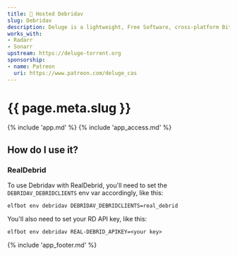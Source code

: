 ```yaml
---
title: 🧝 Hosted Debridav
slug: Debridav
description: Deluge is a lightweight, Free Software, cross-platform BitTorrent client
works_with:
- Radarr
- Sonarr
upstream: https://deluge-torrent.org
sponsorship: 
- name: Patreon
  uri: https://www.patreon.com/deluge_cas
---
```


# {{ page.meta.slug }}

{% include 'app.md' %}
{% include 'app_access.md' %}

## How do I use it?

### RealDebrid

To use Debridav with RealDebrid, you'll need to set the `DEBRIDAV_DEBRIDCLIENTS` env var accordingly, like this:

```
elfbot env debridav DEBRIDAV_DEBRIDCLIENTS=real_debrid
```

You'll also need to set your RD API key, like this:

```
elfbot env debridav REAL-DEBRID_APIKEY=<your key>
```

{% include 'app_footer.md' %}